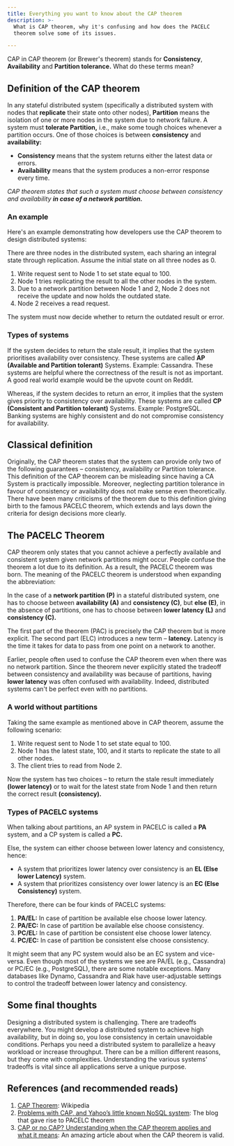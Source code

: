 ```yaml
---
title: Everything you want to know about the CAP theorem
description: >-
  What is CAP theorem, why it's confusing and how does the PACELC
  theorem solve some of its issues.

---
```


CAP in CAP theorem (or Brewer's theorem) stands for **Consistency**,
**Availability** and **Partition tolerance.** What do these terms mean?

## Definition of the CAP theorem

In any stateful distributed system (specifically a distributed system with
nodes that **replicate** their state onto other nodes), **Partition** means the
isolation of one or more nodes in the system due to network failure. A system
must **tolerate Partition,** i.e., make some tough choices whenever a partition
occurs. One of those choices is between **consistency** and **availability:**

* **Consistency** means that the system returns either the latest data or errors.
* **Availability** means that the system produces a non-error response every time.

_CAP theorem states that such a system must choose between consistency and
availability **in case of a network partition.**_

### An example

Here's an example demonstrating how developers use the CAP theorem to design
distributed systems:

There are three nodes in the distributed system, each sharing an integral state
through replication. Assume the initial state on all three nodes as 0.

1. Write request sent to Node 1 to set state equal to 100.
1. Node 1 tries replicating the result to all the other nodes in the system.
1. Due to a network partition between Node 1 and 2, Node 2 does not receive the
   update and now holds the outdated state.
1. Node 2 receives a read request.

The system must now decide whether to return the outdated result or error.

### Types of systems

If the system decides to return the stale result, it implies that the system
prioritises availability over consistency. These systems are called **AP
(Available and Partition tolerant)** Systems. Example: Cassandra. These systems
are helpful where the correctness of the result is not as important. A good
real world example would be the upvote count on Reddit.

Whereas, if the system decides to return an error, it implies that the system
gives priority to consistency over availability. These systems are called **CP
(Consistent and Partition tolerant)** Systems. Example: PostgreSQL. Banking
systems are highly consistent and do not compromise consistency for
availability.

## Classical definition

Originally, the CAP theorem states that the system can provide only two of the
following guarantees – consistency, availability or Partition tolerance. This
definition of the CAP theorem can be misleading since having a CA System is
practically impossible. Moreover, neglecting partition tolerance in favour of
consistency or availability does not make sense even theoretically. There have
been many criticisms of the theorem due to this definition giving birth to the
famous PACELC theorem, which extends and lays down the criteria for design
decisions more clearly.

## The PACELC Theorem

CAP theorem only states that you cannot achieve a perfectly available and
consistent system given network partitions might occur. People confuse the
theorem a lot due to its definition. As a result, the PACELC theorem was born.
The meaning of the PACELC theorem is understood when expanding the
abbreviation:

In the case of a **network partition (P)** in a stateful distributed system,
one has to choose between **availability (A)** and **consistency \(C)**, but
**else (E)**, in the absence of partitions, one has to choose between **lower
latency (L)** and **consistency \(C).**

The first part of the theorem (PAC) is precisely the CAP theorem but is more
explicit. The second part (ELC) introduces a new term – **latency.** Latency is
the time it takes for data to pass from one point on a network to another.

Earlier, people often used to confuse the CAP theorem even when there was no
network partition. Since the theorem never explicitly stated the tradeoff
between consistency and availability was because of partitions, having **lower
latency** was often confused with availability. Indeed, distributed systems
can't be perfect even with no partitions.

### A world without partitions

Taking the same example as mentioned above in CAP theorem, assume the following scenario:

1. Write request sent to Node 1 to set state equal to 100.
1. Node 1 has the latest state, 100, and it starts to replicate the state to
   all other nodes.
1. The client tries to read from Node 2.

Now the system has two choices – to return the stale result immediately
**(lower latency)** or to wait for the latest state from Node 1 and then return
the correct result **(consistency).**

### Types of PACELC systems

When talking about partitions, an AP system in PACELC is called a **PA**
system, and a CP system is called a **PC.**

Else, the system can either choose between lower latency and consistency,
hence:

* A system that prioritizes lower latency over consistency is an **EL (Else
  lower Latency)** system.
* A system that prioritizes consistency over lower latency is an **EC (Else
  Consistency)** system.

Therefore, there can be four kinds of PACELC systems:

1. **PA/EL:** In case of partition be available else choose lower latency.
1. **PA/EC:** In case of partition be available else choose consistency.
1. **PC/EL:** In case of partition be consistent else choose lower latency.
1. **PC/EC:** In case of partition be consistent else choose consistency.

It might seem that any PC system would also be an EC system and vice-versa.
Even though most of the systems we see are PA/EL (e.g., Cassandra) or PC/EC
(e.g., PostgreSQL), there are some notable exceptions. Many databases like
Dynamo, Cassandra and Riak have user-adjustable settings to control the
tradeoff between lower latency and consistency.

## Some final thoughts

Designing a distributed system is challenging. There are tradeoffs everywhere.
You might develop a distributed system to achieve high availability, but in
doing so, you lose consistency in certain unavoidable conditions. Perhaps you
need a distributed system to parallelize a heavy workload or increase
throughput. There can be a million different reasons, but they come with
complexities. Understanding the various systems' tradeoffs is vital since all
applications serve a unique purpose.

## References (and recommended reads)

1. [CAP Theorem](https://en.wikipedia.org/wiki/CAP_theorem): Wikipedia
1. [Problems with CAP, and Yahoo’s little known NoSQL
   system](http://dbmsmusings.blogspot.com/2010/04/problems-with-cap-and-yahoos-little.html):
   The blog that gave rise to PACELC theorem
1. [CAP or no CAP? Understanding when the CAP theorem applies and what it
   means](https://www.alexdebrie.com/posts/when-does-cap-theorem-apply/): An
   amazing article about when the CAP theorem is valid.
